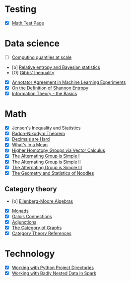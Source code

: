 # Testing
- [X] [Math Test Page](test/2017-02-12-math-test)

# Data science
- [ ] [Computing quantiles at scale](ds/2020-03-26-distributed-quantiles)
- [o] [Relative entropy and Bayesian statistics](ds/2019-05-27-relative-entropy)
- [O] [Gibbs' Inequality](ds/2019-05-27-gibbs-inequality)
- [X] [Annotator Agreement in Machine Learning Experiments](ds/2018-02-12-iaa)
- [X] [On the Definition of Shannon Entropy](ds/2017-02-18-entropy-defn)
- [X] [Information Theory - the Basics](ds/2017-02-12-info-theory-basics)

# Math
- [X] [Jensen's Inequality and Statistics](math/2019-09-01-jensen-inequality)
- [X] [Radon-Nikodym Theorem](math/2019-05-27-radon-nikodym)
- [X] [Decimals are Hard](math/2018-04-14-decimals)
- [X] [What's in a Mean](math/2017-03-11-averages)
- [X] [Higher Homotopy Groups via Vector Calculus](math/2014-12-09-higher-homotopy-calculus)
- [X] [The Alternating Group is Simple I](math/2014-04-19-alternating-simple-1)
- [X] [The Alternating Group is Simple II](math/2014-04-19-alternating-simple-2)
- [X] [The Alternating Group is Simple III](math/2014-04-19-alternating-simple-3)
- [X] [The Geometry and Statistics of Noodles](math/2013-01-07-crofton)

## Category theory
- [o] [Eilenberg-Moore Algebras](math/category-theory/2017-09-16-eilenberg-moore)
- [X] [Monads](math/category-theory/2017-09-13-monads)
- [X] [Galois Connections](math/category-theory/2017-09-02-galois_connections)
- [X] [Adjunctions](math/category-theory/2017-09-02-adjunctions)
- [X] [The Category of Graphs](math/category-theory/2017-05-03-graphs)
- [X] [Category Theory References](math/category-theory/2017-04-28-references)

# Technology
- [X] [Working with Python Project Directories](tech/2020-03-05-gitroot)
- [X] [Working with Badly Nested Data in Spark](tech/2019-05-05-nested-spark)

